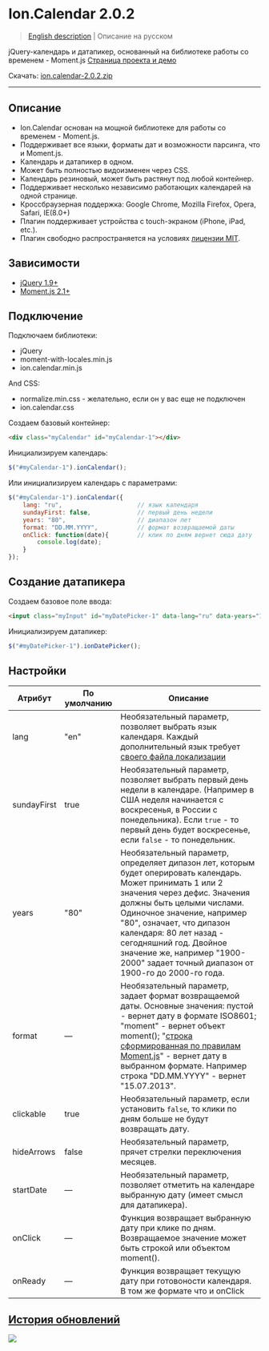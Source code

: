 # Ion.Calendar 2.0.2

> <a href="readme.md">English description</a> | Описание на русском

jQuery-календарь и датапикер, основанный на библиотеке работы со временем - Moment.js <a href="http://ionden.com/a/plugins/ion.calendar/index.html">Страница проекта и демо</a>

Скачать: <a href="http://ionden.com/a/plugins/ion.calendar/ion.calendar-2.0.2.zip">ion.calendar-2.0.2.zip</a>

***

## Описание
* Ion.Calendar основан на мощной библиотеке для работы со временем - Moment.js.
* Поддерживает все языки, форматы дат и возможности парсинга, что и Moment.js.
* Календарь и датапикер в одном.
* Может быть полностью видоизменен через CSS.
* Календарь резиновый, может быть растянут под любой контейнер.
* Поддерживает несколько независимо работающих календарей на одной странице.
* Кроссбраузерная поддержка: Google Chrome, Mozilla Firefox, Opera, Safari, IE(8.0+)
* Плагин поддерживает устройства с touch-экраном (iPhone, iPad, etc.).
* Плагин свободно распространяется на условиях <a href="http://ionden.com/a/plugins/licence.html" target="_blank">лицензии MIT</a>.

## Зависимости
* <a href="http://jquery.com/" target="_blank">jQuery 1.9+</a>
* <a href="http://momentjs.com/" target="_blank">Moment.js 2.1+</a>

## Подключение

Подключаем библиотеки:
* jQuery
* moment-with-locales.min.js
* ion.calendar.min.js

And CSS:
* normalize.min.css - желательно, если он у вас еще не подключен
* ion.calendar.css


Создаем базовый контейнер:
```html
<div class="myCalendar" id="myCalendar-1"></div>
```

Инициализируем календарь:
```javascript
$("#myCalendar-1").ionCalendar();
```

Или инициализируем календарь с параметрами:
```javascript
$("#myCalendar-1").ionCalendar({
    lang: "ru",                     // язык календаря
    sundayFirst: false,             // первый день недели
    years: "80",                    // диапазон лет
    format: "DD.MM.YYYY",           // формат возвращаемой даты
    onClick: function(date){        // клик по дням вернет сюда дату
        console.log(date);
    }
});
```

## Создание датапикера

Создаем базовое поле ввода:
```html
<input class="myInput" id="myDatePicker-1" data-lang="ru" data-years="1995-2013" data-sundayfirst="false" />
```

Инициализируем датапикер:
```javascript
$("#myDatePicker-1").ionDatePicker();
```


## Настройки

<table class="options">
    <thead>
        <tr>
            <th>Атрибут</th>
            <th>По умолчанию</th>
            <th>Описание</th>
        </tr>
    </thead>
    <tbody>
        <tr>
            <td>lang</td>
            <td>"en"</td>
            <td>Необязательный параметр, позволяет выбрать язык календаря. Каждый дополнительный язык требует <a href="https://github.com/timrwood/moment/tree/develop/min/lang" target="_blank">своего файла локализации</a></td>
        </tr>
        <tr>
            <td>sundayFirst</td>
            <td>true</td>
            <td>Необязательный параметр, позволяет выбрать первый день недели в календаре. (Например в США неделя начинается с воскресенья, в России с понедельника). Если <code>true</code> - то первый день будет воскресенье, если <code>false</code> - то понедельник.</td>
        </tr>
        <tr>
            <td>years</td>
            <td>"80"</td>
            <td>Необязательный параметр, определяет дипазон лет, которым будет оперировать календарь. Может принимать 1 или 2 значения через дефис. Значения должны быть целыми числами. Одиночное значение, например "80", означает, что дипазон календаря: 80 лет назад - сегодняшний год. Двойное значение же, например "1900-2000" задает точный диапазон от 1900-го до 2000-го года.</td>
        </tr>
        <tr>
            <td>format</td>
            <td>—</td>
            <td>Необязательный параметр, задает формат возвращаемой даты. Основные значения: пустой - вернет дату в формате ISO8601; "moment" - вернет объект moment(); "<a href="http://momentjs.com/docs/#/displaying/format/" target="_blank">строка сформированная по правилам Moment.js</a>" - вернет дату в выбранном формате. Например строка "DD.MM.YYYY" - вернет "15.07.2013".</td>
        </tr>
        <tr>
            <td>clickable</td>
            <td>true</td>
            <td>Необязательный параметр, если установить <code>false</code>, то клики по дням больше не будут возвращать дату.</td>
        </tr>
        <tr>
            <td>hideArrows</td>
            <td>false</td>
            <td>Необязательный параметр, прячет стрелки переключения месяцев.</td>
        </tr>
        <tr>
            <td>startDate</td>
            <td>—</td>
            <td>Необязательный параметр, позволяет отметить на календаре выбранную дату (имеет смысл для датапикера).</td>
        </tr>
        <tr>
            <td>onClick</td>
            <td>—</td>
            <td>Функция возвращает выбранную дату при клике по дням. Возвращаемое значение может быть строкой или объектом moment().</td>
        </tr>
        <tr>
            <td>onReady</td>
            <td>—</td>
            <td>Функция возвращает текущую дату при готовоности календаря. В том же формате что и onClick</td>
        </tr>
    </tbody>
</table>



## <a href="history.md">История обновлений</a>

[![](https://pledgie.com/campaigns/25694.png?skin_name=chrome)](https://pledgie.com/campaigns/25694)